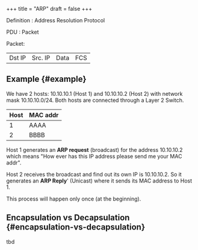 +++
title = "ARP"
draft = false
+++

Definition
: Address Resolution Protocol

PDU
: Packet

Packet:

|        |         |      |     |
|--------|---------|------|-----|
| Dst IP | Src. IP | Data | FCS |


## Example {#example}

We have 2 hosts: 10.10.10.1 (Host 1) and 10.10.10.2 (Host 2) with network mask 10.10.10.0/24. Both hosts are connected through a Layer 2 Switch.

| Host | MAC addr |
|------|----------|
| 1    | AAAA     |
| 2    | BBBB     |

Host 1 generates an **ARP request** (broadcast) for the address 10.10.10.2 which means "How ever has this IP address please send me your MAC addr".

Host 2 receives the broadcast and find out its own IP is 10.10.10.2. So it generates an **ARP Reply**' (Unicast) where it sends its MAC address to Host 1.

This process will happen only once (at the beginning).


## Encapsulation vs Decapsulation {#encapsulation-vs-decapsulation}

tbd
